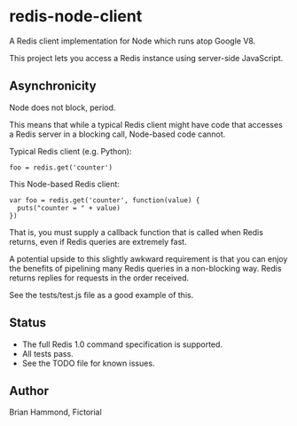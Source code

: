 # redis-node-client

A Redis client implementation for Node which runs atop Google V8.

This project lets you access a Redis instance using server-side JavaScript.

## Asynchronicity

Node does not block, period.

This means that while a typical Redis client might have code that accesses a
Redis server in a blocking call, Node-based code cannot.

Typical Redis client (e.g. Python):

    foo = redis.get('counter')

This Node-based Redis client:

    var foo = redis.get('counter', function(value) { 
      puts("counter = " + value) 
    })

That is, you must supply a callback function that is called when Redis returns,
even if Redis queries are extremely fast.

A potential upside to this slightly awkward requirement is that you can enjoy
the benefits of pipelining many Redis queries in a non-blocking way.  Redis
returns replies for requests in the order received.

See the tests/test.js file as a good example of this.

## Status

* The full Redis 1.0 command specification is supported.
* All tests pass.
* See the TODO file for known issues.

## Author

Brian Hammond, Fictorial
